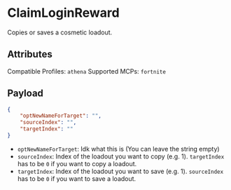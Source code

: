 # ClaimLoginReward
Copies or saves a cosmetic loadout.

## Attributes
Compatible Profiles: `athena`
Supported MCPs: `fortnite`

## Payload
```json
{
    "optNewNameForTarget": "",
    "sourceIndex": "",
    "targetIndex": ""
}
```

- `optNewNameForTarget`: Idk what this is (You can leave the string empty)
- `sourceIndex`: Index of the loadout you want to copy (e.g. 1). `targetIndex` has to be `0` if you want to copy a loadout.
- `targetIndex`: Index of the loadout you want to save (e.g. 1). `sourceIndex` has to be `0` if you want to save a loadout.

